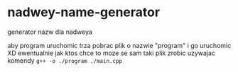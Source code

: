 # nadwey-name-generator
generator nazw dla nadweya


aby program uruchomic trza pobrac plik o nazwie "program" i go uruchomic XD
ewentualnie jak ktos chce to moze se sam taki plik zrobic uzywajac komendy `g++ -o ./program ./main.cpp`
